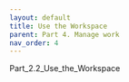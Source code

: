 ```yaml
---
layout: default
title: Use the Workspace
parent: Part 4. Manage work
nav_order: 4
---
```

Part_2.2_Use_the_Workspace